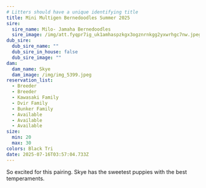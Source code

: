 ```yaml
---
# Litters should have a unique identifying title
title: Mini Multigen Bernedoodles Summer 2025
sire:
  sire_name: Milo- Jamaha Bernedoodles
  sire_image: /img/att.fyqpr7ig_uk1amhaspzkgx3ogznrnkgg2yxwrhgc7nw.jpeg
dub_sire:
  dub_sire_name: ""
  dub_sire_in_house: false
  dub_sire_image: ""
dam:
  dam_name: Skye
  dam_image: /img/img_5399.jpeg
reservation_list:
  - Breeder
  - Breeder
  - Kawasaki Family
  - Dvir Family
  - Bunker Family
  - Available
  - Available
  - Available
size:
  min: 20
  max: 30
colors: Black Tri
date: 2025-07-16T03:57:04.733Z
---
```

So excited for this pairing. Skye has the sweetest puppies with the best temperaments.